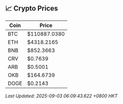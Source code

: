 ## 📈 Crypto Prices

| Coin | Price |
| ---- | ----- |
| BTC | $110887.0380 |
| ETH | $4318.2165 |
| BNB | $852.3663 |
| CRV | $0.7639 |
| ARB | $0.5001 |
| OKB | $164.6739 |
| DOGE | $0.2143 |

_Last Updated: 2025-09-03 06:09:43.622 +0800 HKT_